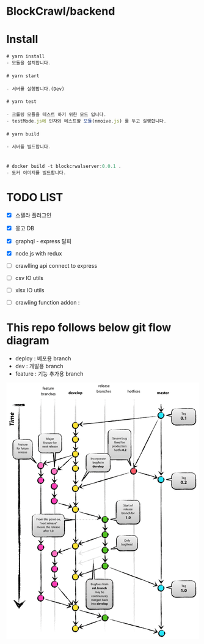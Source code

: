 # BlockCrawl/backend

# Install

```js
# yarn install
- 모듈을 설치합니다.

# yarn start

- 서버를 실행합니다.(Dev)

# yarn test

- 크롤링 모듈을 테스트 하기 위한 모드 입니다.
- testMode.js에 인자와 테스트할 모듈(nmoive.js) 를 두고 실행합니다.

# yarn build

- 서버를 빌드합니다.


# docker build -t blockcrwalserver:0.0.1 .
- 도커 이미지를 빌드합니다.
```

# TODO LIST

- [x] 스텔라 플러그인
- [x] 몽고 DB
- [x] graphql - express 탈피
- [x] node.js with redux

- [ ] crawlling api connect to express
- [ ] csv IO utils
- [ ] xlsx IO utils

- [ ] crawling function addon :

# This repo follows below git flow diagram

- deploy : 베포용 branch
- dev : 개발용 branch
- feature : 기능 추가용 branch

![./img/git-flow_overall_graph.png](./img/git-flow_overall_graph.png)
